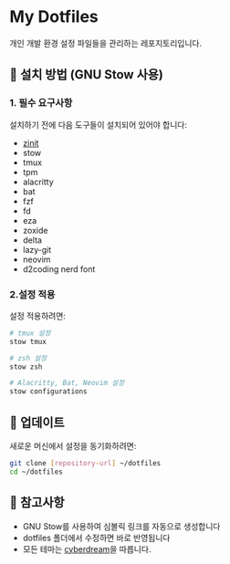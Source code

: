 # My Dotfiles

개인 개발 환경 설정 파일들을 관리하는 레포지토리입니다.

## 🚀 설치 방법 (GNU Stow 사용)

### 1. 필수 요구사항
설치하기 전에 다음 도구들이 설치되어 있어야 합니다:

- [zinit](https://github.com/zdharma-continuum/zinit?tab=readme-ov-file#automatic)
- stow
- tmux
- tpm
- alacritty
- bat
- fzf
- fd
- eza
- zoxide
- delta
- lazy-git
- neovim
- d2coding nerd font

### 2.설정 적용
설정 적용하려면:

```bash
# tmux 설정
stow tmux

# zsh 설정
stow zsh

# Alacritty, Bat, Neovim 설정
stow configurations
```
## 🔄 업데이트

새로운 머신에서 설정을 동기화하려면:

```bash
git clone [repository-url] ~/dotfiles
cd ~/dotfiles
```

## 📝 참고사항

- GNU Stow를 사용하여 심볼릭 링크를 자동으로 생성합니다
- dotfiles 폴더에서 수정하면 바로 반영됩니다
- 모든 테마는 [cyberdream](https://github.com/scottmckendry/cyberdream.nvim)을 따릅니다.

